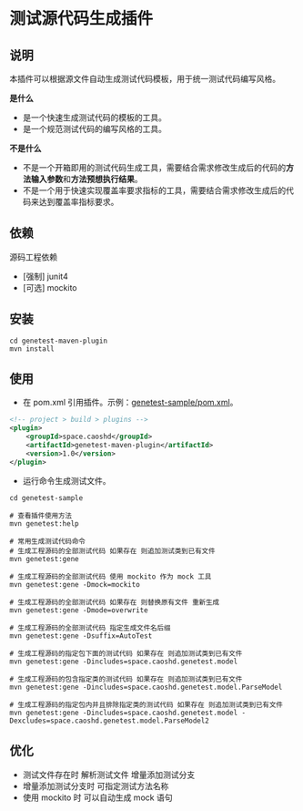# 测试源代码生成插件

## 说明
本插件可以根据源文件自动生成测试代码模板，用于统一测试代码编写风格。

**是什么**
* 是一个快速生成测试代码的模板的工具。
* 是一个规范测试代码的编写风格的工具。

**不是什么**
* 不是一个开箱即用的测试代码生成工具，需要结合需求修改生成后的代码的**方法输入参数**和**方法预想执行结果**。
* 不是一个用于快速实现覆盖率要求指标的工具，需要结合需求修改生成后的代码来达到覆盖率指标要求。

## 依赖
源码工程依赖
* [强制] junit4
* [可选] mockito

## 安装
```shell
cd genetest-maven-plugin
mvn install
```

## 使用

* 在 pom.xml 引用插件。示例：[genetest-sample/pom.xml](./genetest-sample/pom.xml)。
```xml
<!-- project > build > plugins -->
<plugin>
    <groupId>space.caoshd</groupId>
    <artifactId>genetest-maven-plugin</artifactId>
    <version>1.0</version>
</plugin>
```
* 运行命令生成测试文件。

```shell
cd genetest-sample

# 查看插件使用方法
mvn genetest:help

# 常用生成测试代码命令
# 生成工程源码的全部测试代码 如果存在 则追加测试类到已有文件
mvn genetest:gene

# 生成工程源码的全部测试代码 使用 mockito 作为 mock 工具
mvn genetest:gene -Dmock=mockito

# 生成工程源码的全部测试代码 如果存在 则替换原有文件 重新生成
mvn genetest:gene -Dmode=overwrite

# 生成工程源码的全部测试代码 指定生成文件名后缀
mvn genetest:gene -Dsuffix=AutoTest

# 生成工程源码的指定包下面的测试代码 如果存在 则追加测试类到已有文件
mvn genetest:gene -Dincludes=space.caoshd.genetest.model

# 生成工程源码的包含指定类的测试代码 如果存在 则追加测试类到已有文件
mvn genetest:gene -Dincludes=space.caoshd.genetest.model.ParseModel

# 生成工程源码的指定包内并且排除指定类的测试代码 如果存在 则追加测试类到已有文件
mvn genetest:gene -Dincludes=space.caoshd.genetest.model -Dexcludes=space.caoshd.genetest.model.ParseModel2
```
## 优化
* 测试文件存在时 解析测试文件 增量添加测试分支
* 增量添加测试分支时 可指定测试方法名称
* 使用 mockito 时 可以自动生成 mock 语句
